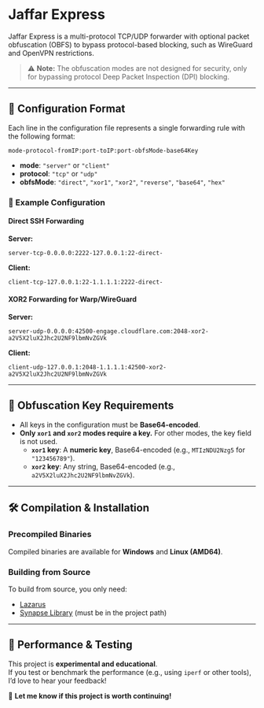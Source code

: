 # Jaffar Express  

Jaffar Express is a multi-protocol TCP/UDP forwarder with optional packet obfuscation (OBFS) to bypass protocol-based blocking, such as WireGuard and OpenVPN restrictions.  

> ⚠️ **Note:** The obfuscation modes are not designed for security, only for bypassing protocol Deep Packet Inspection (DPI) blocking.  

---

## 🔧 Configuration Format  

Each line in the configuration file represents a single forwarding rule with the following format:  

```
mode-protocol-fromIP:port-toIP:port-obfsMode-base64Key
```

- **mode**: `"server"` or `"client"`  
- **protocol**: `"tcp"` or `"udp"`  
- **obfsMode**: `"direct"`, `"xor1"`, `"xor2"`, `"reverse"`, `"base64"`, `"hex"`  

### 📝 Example Configuration  

#### Direct SSH Forwarding  

**Server:**  
```
server-tcp-0.0.0.0:2222-127.0.0.1:22-direct-
```
**Client:**  
```
client-tcp-127.0.0.1:22-1.1.1.1:2222-direct-
```

#### XOR2 Forwarding for Warp/WireGuard  

**Server:**  
```
server-udp-0.0.0.0:42500-engage.cloudflare.com:2048-xor2-a2V5X2luX2Jhc2U2NF9lbmNvZGVk
```
**Client:**  
```
client-udp-127.0.0.1:2048-1.1.1.1:42500-xor2-a2V5X2luX2Jhc2U2NF9lbmNvZGVk
```

---

## 🔑 Obfuscation Key Requirements  

- All keys in the configuration must be **Base64-encoded**.  
- **Only `xor1` and `xor2` modes require a key.** For other modes, the key field is not used.  
  - **`xor1` key**: A **numeric key**, Base64-encoded (e.g., `MTIzNDU2Nzg5` for `"123456789"`).  
  - **`xor2` key**: Any string, Base64-encoded (e.g., `a2V5X2luX2Jhc2U2NF9lbmNvZGVk`).  

---

## 🛠️ Compilation & Installation  

### Precompiled Binaries  

Compiled binaries are available for **Windows** and **Linux (AMD64)**.  

### Building from Source  

To build from source, you only need:  
- [Lazarus](https://www.lazarus-ide.org/)  
- [Synapse Library](https://sourceforge.net/projects/synalist/) (must be in the project path)  

---

## 🚀 Performance & Testing   

This project is **experimental and educational**.  
If you test or benchmark the performance (e.g., using `iperf` or other tools), I’d love to hear your feedback!  

🙏 **Let me know if this project is worth continuing!**  
